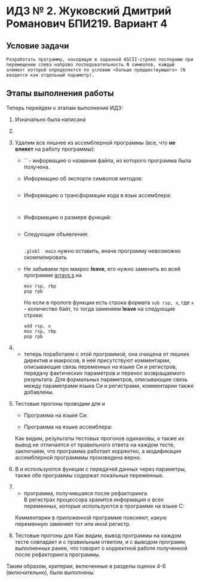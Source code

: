 # ИДЗ № 2. Жуковский Дмитрий Романович БПИ219. Вариант 4
## Условие задачи
`Разработать программу, находящую в заданной ASCII-строке последнюю при перемещении слева направо последовательность N
символов, каждый элемент которой определяется по условию «больше предшествующего» (N вводится как отдельный параметр).`
## Этапы выполнения работы


Теперь перейдем к этапам выполнения ИДЗ:
1. Изначально была написана 
2. 
3. Удалим все лишнее из ассемблерной программы (все, что **не влияет** на работу программы):
    - `` - информацию о названии файла, из которого программа была получена.
    - Информацию об экспорте символов методов:
    
       ```
       
       ```
     - Информацию о трансформации кода в язык ассемблера:
     
       ```
      	
       ```
     - Информацию о размере функций:
       ```
       
       ```
     - Следующие объявления:
       ```
       
       ```
       `.globl	main` нужно оставить, иначе программу невозможно скомпилировать
     - Не забываем про макрос **leave**, его нужно заменить во всей программе [arrays.s](https://github.com/bugovsky/CSA_IHW_01/blob/main/Programs/arrays.s) на
        ```
        mov rsp, rbp
        pop rpb
        ```
        Но если в прологе функции есть строка формата `sub rsp, x`, где `x` - количество байт, то тогда заменяем **leave** на следующие строки:
        ```
        add rsp, x
        mov rsp, rbp
        pop rpb
        ```
4.  - теперь поработаем с этой программой, она очищена от лишних директив и макросов, в ней присутствуют комментарии, описывающие связь переменных на языке Си и регистров, передачу фактических параметров и перенос возвращаемого результата. Для формальных параметров, описывающие связь между параметрами языка Си и регистрами, комментарии также добавлены.
5. Тестовые прогоны проводим для  и 
    - Программа на языке Си:
    
    - Программа на языке ассемблера:
    
    Как видим, результаты тестовых прогонов одинаковы, а также их вывод не отличается от правильного ответа на каждом тесте, заключаем, что программа работает корректно, а модификация ассемблерной программмы произведена верно.
6. В  и  используются функции с передачей данных
через параметры, также обе программы содержат локальные переменные.
7.  - программа, получившаяся после рефакторинга.  
  В регистрах процессора хранится информация о всех переменных, которые используются в программе на языке C:
    
    
    Комментарии в приложенной программе поясняют, какую переменную заменяет тот или иной регистр.
8. Тестовые прогоны для 
  Как видим, вывод программы на каждом тесте совпадает и с правильным ответом, и с выводом программ, выполненных ранее, что говорит о корректной работе полученной после рефакторинга программы.
  
  Таким образом, критерии, включенные в разделы оценок 4-6 (включительно), были выполнены.
